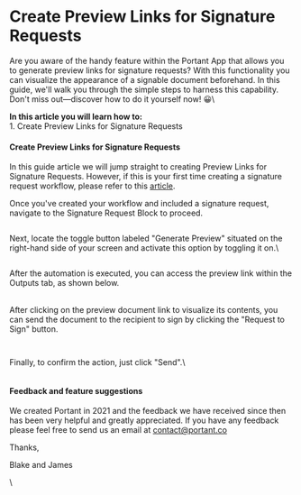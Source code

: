 # Create Preview Links for Signature Requests

Are you aware of the handy feature within the Portant App that allows you to generate preview links for signature requests? With this functionality you can visualize the appearance of a signable document beforehand. In this guide, we'll walk you through the simple steps to harness this capability. Don't miss out—discover how to do it yourself now! 😀\


**In this article you will learn how to:**\
1\. Create Preview Links for Signature Requests

#### Create Preview Links for Signature Requests

In this guide article we will jump straight to creating Preview Links for Signature Requests. However, if this is your first time creating a signature request workflow, please refer to this [article](https://docs.portant.co/portant-docs/use-cases/esignatures-requests).



Once you've created your workflow and included a signature request, navigate to the Signature Request Block to proceed.

<figure><img src="https://lh7-us.googleusercontent.com/XN-kl9paBIekxVBF-9DmoxodTNU5_1wEy2kHXqvxK4ROLVcs1yu8gRwEFrY2l6oSRbH7FWmIK4H6iQa-VkwsHATYehiG9nVTG-xpcqBSxoyase4lhlr8WmB0kkt1IxAYjXqhORX_d3x3Lro3YzScArc" alt=""><figcaption></figcaption></figure>

Next, locate the toggle button labeled "Generate Preview" situated on the right-hand side of your screen and activate this option by toggling it on.\


<figure><img src="https://lh7-us.googleusercontent.com/-t6o2Dzvjm7-41ndf3PLEAkC1Zf_aSNwo0KR_o5dFvXMAyt50SMHdMRIW5YyokaIERGwRRzgyVjTegaeUtssRoKuC4G5rUY6lTlzezOPwgRp_m7swP1jKO4uutLGs6DRAAUrEbJKK-0My1ADL0Aipdo" alt=""><figcaption></figcaption></figure>

After the automation is executed, you can access the preview link within the Outputs tab, as shown below.

\
After clicking on the preview document link to visualize its contents, you can send the document to the recipient to sign by clicking the "Request to Sign" button.

<figure><img src="https://lh7-us.googleusercontent.com/0pxiTzFoPBosUEtzC83TGdvtXbElWRAjs2LVnRaErF4h2C8sTY-b20IHb6RxoXV6F8hJZQB4eZejTFb5Pe8M-YmtJiNCeNAriujoqlZHOQ1u5-wxTxQOAfgHxzX16cv45h2Iir5NGngVMZfK8pmSXs0" alt=""><figcaption></figcaption></figure>

<figure><img src="https://lh7-us.googleusercontent.com/p3hUt6ulPDHs98UjONcNoHICGgAM5bU-R6It9TY8kkOQrL3AH-8t-1pu75M5aDhi9wOF2VYN13WhEOIf6iL80dZy-JOawJZRY5bPgXjcIXh02YnGB_yJM0PeynGzZbaIOisgIkYxqnFPLRGq6y1IJJ4" alt=""><figcaption></figcaption></figure>

Finally, to confirm the action, just click "Send".\


<figure><img src="https://lh7-us.googleusercontent.com/uYvJML35h80TKr6SzfX7kNecwmXIfHznqmpLCHsd_IiyOUAxmN5IuQA3SeXSzX4RdrCawsuRk0C2V1Jmyn6ZIROl_CE1MgyAYvbsZkO9gJehZmQ8gBibX9ynKSilxbCVNLwwLS_08rQwsASgEFv6yVc" alt=""><figcaption></figcaption></figure>



#### Feedback and feature suggestions

We created Portant in 2021 and the feedback we have received since then has been very helpful and greatly appreciated. If you have any feedback please feel free to send us an email at contact@portant.co

Thanks,

Blake and James

\
